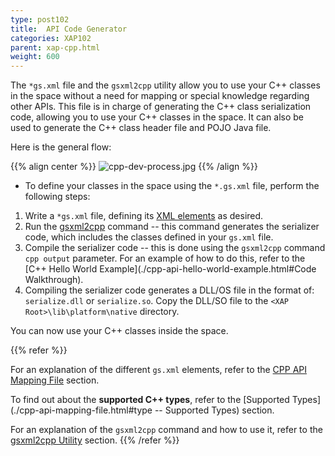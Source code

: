 ```yaml
---
type: post102
title:  API Code Generator
categories: XAP102
parent: xap-cpp.html
weight: 600
---
```




The `*gs.xml` file and the `gsxml2cpp` utility allow you to use your C++ classes in the space without a need for mapping or special knowledge regarding other APIs. This file is in charge of generating the C++ class serialization code, allowing you to use your C++ classes in the space. It can also be used to generate the C++ class header file and POJO Java file.

Here is the general flow:

{{% align center %}}
![cpp-dev-process.jpg](/attachment_files/cpp-dev-process.jpg)
{{% /align %}}

- To define your classes in the space using the `*.gs.xml` file, perform the following steps:

1. Write a `*gs.xml` file, defining its [XML elements](./cpp-api-mapping-file.html) as desired.
1. Run the [gsxml2cpp](./cpp-gsxml-utility.html) command -- this command generates the serializer code, which includes the classes defined in your `gs.xml` file.
1. Compile the serializer code -- this is done using the `gsxml2cpp` command `cpp output` parameter. For an example of how to do this, refer to the [C++ Hello World Example](./cpp-api-hello-world-example.html#Code Walkthrough).
1. Compiling the serializer code generates a DLL/OS file in the format of: `serialize.dll` or  `serialize.so`. Copy the DLL/SO file to the `<XAP Root>\lib\platform\native` directory.

You can now use your C++ classes inside the space.

{{% refer %}}

For an explanation of the different `gs.xml` elements, refer to the [CPP API Mapping File](./cpp-api-mapping-file.html) section.

To find out about the **supported C++ types**, refer to the [Supported Types](./cpp-api-mapping-file.html#type -- Supported Types) section.

For an explanation of the `gsxml2cpp` command and how to use it, refer to the [gsxml2cpp Utility](./cpp-gsxml-utility.html) section.
{{% /refer %}}
